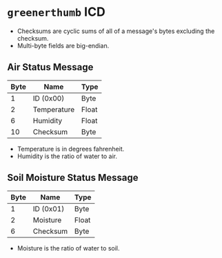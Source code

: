 # `greenerthumb` ICD

* Checksums are cyclic sums of all of a message's bytes excluding the checksum.
* Multi-byte fields are big-endian.

## Air Status Message

| Byte | Name        | Type  |
| ---- | ----------- | ----- |
| 1    | ID (0x00)   | Byte  |
| 2    | Temperature | Float |
| 6    | Humidity    | Float |
| 10   | Checksum    | Byte  |

* Temperature is in degrees fahrenheit.
* Humidity is the ratio of water to air.

## Soil Moisture Status Message

| Byte | Name      | Type   |
| ---- | --------- | ------ |
| 1    | ID (0x01) | Byte   |
| 2    | Moisture  | Float  |
| 6    | Checksum  | Byte   |

* Moisture is the ratio of water to soil.

